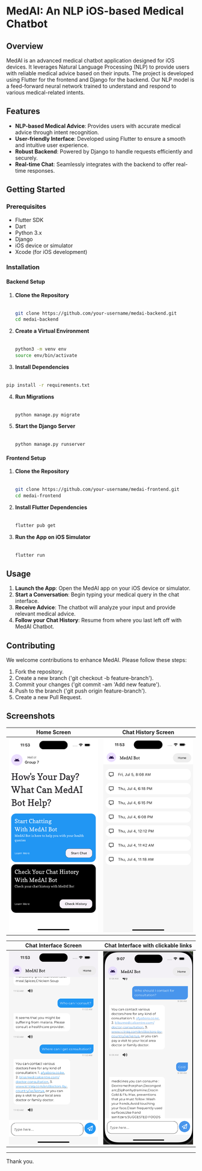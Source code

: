# MedAI: An NLP iOS-based Medical Chatbot

## Overview

MedAI is an advanced medical chatbot application designed for iOS devices. It leverages Natural Language Processing (NLP) to provide users with reliable medical advice based on their inputs. The project is developed using Flutter for the frontend and Django for the backend. Our NLP model is a feed-forward neural network trained to understand and respond to various medical-related intents.

## Features

- **NLP-based Medical Advice**: Provides users with accurate medical advice through intent recognition.
- **User-friendly Interface**: Developed using Flutter to ensure a smooth and intuitive user experience.
- **Robust Backend**: Powered by Django to handle requests efficiently and securely.
- **Real-time Chat**: Seamlessly integrates with the backend to offer real-time responses.

## Getting Started

### Prerequisites

- Flutter SDK
- Dart
- Python 3.x
- Django
- iOS device or simulator
- Xcode (for iOS development)

### Installation

#### Backend Setup

1. **Clone the Repository**

   ```bash

   git clone https://github.com/your-username/medai-backend.git
   cd medai-backend
   
   ```

2. **Create a Virtual Environment**
   
   ```bash

   python3 -m venv env
   source env/bin/activate

   ```
   
3. **Install Dependencies**

  ```bash

  pip install -r requirements.txt

  ```

4. **Run Migrations**

   ```bash

   python manage.py migrate

   ```

5. **Start the Django Server**

   ```bash

   python manage.py runserver

   ```

#### Frontend Setup

1. **Clone the Repository**

   ```bash

   git clone https://github.com/your-username/medai-frontend.git
   cd medai-frontend

   ```

2. **Install Flutter Dependencies**

   ```bash

   flutter pub get

   ```

3. **Run the App on iOS Simulator**
 
   ```bash

   flutter run

   ```

## Usage

1. **Launch the App**: Open the MedAI app on your iOS device or simulator.
2. **Start a Conversation**: Begin typing your medical query in the chat interface.
3. **Receive Advice**: The chatbot will analyze your input and provide relevant medical advice.
4. **Follow your Chat History**: Resume from where you last left off with MedAI Chatbot.

## Contributing

We welcome contributions to enhance MedAI. Please follow these steps:

1. Fork the repository.
2. Create a new branch ('git checkout -b feature-branch').
3. Commit your changes ('git commit -am 'Add new feature').
4. Push to the branch ('git push origin feature-branch').
5. Create a new Pull Request.

## Screenshots

Home Screen             |  Chat History Screen
:-------------------------:|:-------------------------:
![Home Screen](Home-Screen.png) |  ![Chat History Screen](Chat-History-Screen.png)

Chat Interface Screen           |  Chat Interface with clickable links
:---------------------------------:|:-------------------------:
![Chat Interface](Chat-Interface.png)  |  ![Chat Interface with clickable links](Chat-Interface-with-Links.png)

---

Thank you.